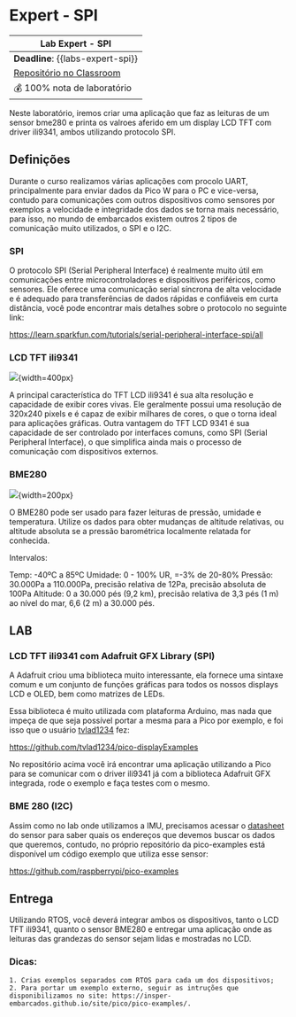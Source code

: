 # Expert - SPI

| Lab Expert - SPI                              |
| ------------------------------------------------------------ |
| **Deadline**: {{labs-expert-spi}} |
| [Repositório no Classroom]({{lab_expert_spi}}) |
| 💰 100% nota de laboratório                                   |

Neste laboratório, iremos criar uma aplicação que faz as leituras de um sensor bme280 e printa os valroes aferido em um display LCD TFT com driver ili9341, ambos utilizando protocolo SPI.

## Definições

Durante o curso realizamos várias aplicações com procolo UART, principalmente para enviar dados da Pico W para o PC e vice-versa, contudo para comunicações com outros dispositivos como sensores por exemplos a velocidade e integridade dos dados se torna mais necessário, para isso, no mundo de embarcados existem outros 2 tipos de comunicação muito utilizados, o SPI e o I2C.


### SPI

O protocolo SPI (Serial Peripheral Interface) é realmente muito útil em comunicações entre microcontroladores e dispositivos periféricos, como sensores. Ele oferece uma comunicação serial síncrona de alta velocidade e é adequado para transferências de dados rápidas e confiáveis em curta distância, você pode encontrar mais detalhes sobre o protocolo no seguinte link:

https://learn.sparkfun.com/tutorials/serial-peripheral-interface-spi/all


### LCD TFT ili9341

![](/imgs-expert-spi/tft_lcd_ili9341.jpg){width=400px}

A principal característica do TFT LCD ili9341 é sua alta resolução e capacidade de exibir cores vivas. Ele geralmente possui uma resolução de 320x240 pixels e é capaz de exibir milhares de cores, o que o torna ideal para aplicações gráficas. Outra vantagem do TFT LCD 9341 é sua capacidade de ser controlado por interfaces comuns, como SPI (Serial Peripheral Interface), o que simplifica ainda mais o processo de comunicação com dispositivos externos.


### BME280

![](/imgs-expert-spi/bosch_bme280.jpg){width=200px}

O BME280 pode ser usado para fazer leituras de pressão, umidade e temperatura. Utilize os dados para obter mudanças de altitude relativas, ou altitude absoluta se a pressão barométrica localmente relatada for conhecida.

Intervalos:

Temp: -40ºC a 85ºC
Umidade: 0 - 100% UR, =-3% de 20-80%
Pressão: 30.000Pa a 110.000Pa, precisão relativa de 12Pa, precisão absoluta de 100Pa
Altitude: 0 a 30.000 pés (9,2 km), precisão relativa de 3,3 pés (1 m) ao nível do mar, 6,6 (2 m) a 30.000 pés.



## LAB


### LCD TFT ili9341 com Adafruit GFX Library (SPI)

A Adafruit criou uma biblioteca muito interessante, ela fornece uma sintaxe comum e um conjunto de funções gráficas para todos os nossos displays LCD e OLED, bem como matrizes de LEDs.

Essa biblioteca é muito utilizada com plataforma Arduino, mas nada que impeça de que seja possível portar a mesma para a Pico por exemplo, e foi isso que o usuário [tvlad1234](https://github.com/tvlad1234) fez:

https://github.com/tvlad1234/pico-displayExamples

No repositório acima você irá encontrar uma aplicação utilizando a Pico para se comunicar com o driver ili9341 já com a biblioteca Adafruit GFX integrada, rode o exemplo e faça testes com o mesmo.

### BME 280 (I2C)

Assim como no lab onde utilizamos a IMU, precisamos acessar o [datasheet](https://cdn.sparkfun.com/assets/learn_tutorials/4/1/9/BST-BME280_DS001-10.pdf) do sensor para saber quais os endereços que devemos buscar os dados que queremos, contudo, no próprio repositório da pico-examples está disponível um código exemplo que utiliza esse sensor:

https://github.com/raspberrypi/pico-examples


## Entrega

Utilizando RTOS, você deverá integrar ambos os dispositivos, tanto o LCD TFT ili9341, quanto o sensor BME280 e entregar uma aplicação onde as leituras das grandezas do sensor sejam lidas e mostradas no LCD.

### Dicas:

	1. Crias exemplos separados com RTOS para cada um dos dispositivos;
	2. Para portar um exemplo externo, seguir as intruções que disponibilizamos no site: https://insper-embarcados.github.io/site/pico/pico-examples/.